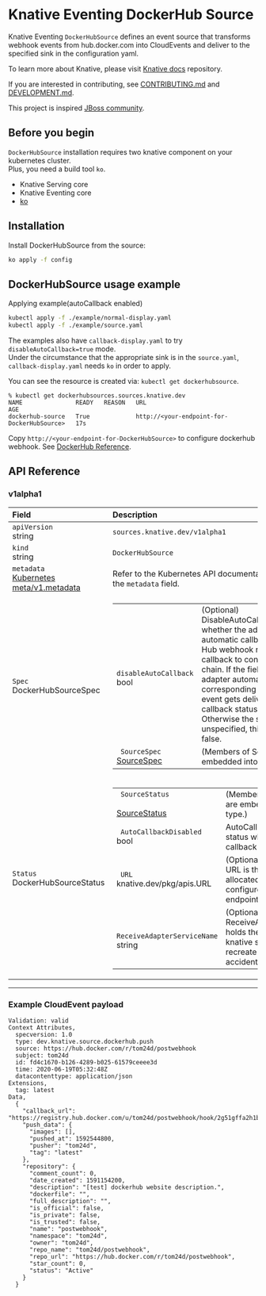 # Knative Eventing DockerHub Source

Knative Eventing `DockerHubSource` defines an event source that transforms webhook events
from hub.docker.com into CloudEvents and deliver to the specified sink in the configuration yaml.

To learn more about Knative, please visit
[Knative docs](https://github.com/knative/docs) repository.

If you are interested in contributing, see [CONTRIBUTING.md](./CONTRIBUTING.md)
and [DEVELOPMENT.md](./DEVELOPMENT.md).

This project is inspired [JBoss community](https://docs.jboss.org/display/GSOC/Google+Summer+of+Code+2020+ideas#GoogleSummerofCode2020ideas-Knative-Eventsourcesforcontainerregistries,pipelinesandbuilds).


## Before you begin

`DockerHubSource` installation requires two knative component on your kubernetes cluster.  
Plus, you need a build tool `ko`.

- Knative Serving core  
- Knative Eventing core  
- [ko](https://github.com/google/ko)  


## Installation  
Install DockerHubSource from the source:

```bash
ko apply -f config
```

## DockerHubSource usage example

Applying example(autoCallback enabled)

```bash
kubectl apply -f ./example/normal-display.yaml
kubectl apply -f ./example/source.yaml
```

The examples also have `callback-display.yaml` to try `disableAutoCallback=true` mode.  
Under the circumstance that the appropriate sink is in the `source.yaml`, `callback-display.yaml` needs `ko` in order to apply.  

You can see the resource is created via: `kubectl get dockerhubsource`.  
```
% kubectl get dockerhubsources.sources.knative.dev
NAME               READY   REASON   URL                                          AGE
dockerhub-source   True             http://<your-endpoint-for-DockerHubSource>   17s

```  

Copy `http://<your-endpoint-for-DockerHubSource>` to configure dockerhub webhook. See [DockerHub Reference](https://docs.docker.com/docker-hub/webhooks/).  

## API Reference

### v1alpha1

|Field|Description|
|:---|:---|
|`apiVersion`  <br>string| `sources.knative.dev/v1alpha1`|
|`kind` <br> string| `DockerHubSource`|
|`metadata` <br> [Kubernetes<br>meta/v1.metadata](https://github.com/knative/docs/blob/master/docs/reference/eventing/eventing-contrib.md#duck.knative.dev/v1.CloudEventOverrides)| Refer to the Kubernetes API documentation for the fields of the `metadata` field.|
|`Spec` <br> DockerHubSourceSpec| <table> <tr> <td><code> disableAutoCallback </code> <br> bool</td> <td> (Optional) <br> DisableAutoCallback configures whether the adapter works with automatic callback feature. Docker Hub webhook needs validation callback to continually receive its chain. If the field is false, the adapter automatically sends a corresponding callback. When the event gets delivered successfully, callback status is `success`. Otherwise the status is `failure`.  If unspecified, this will default to false.</td> </tr> <tr> <td><code> SourceSpec </code> <br> <a href="https://github.com/knative/docs/blob/master/docs/reference/eventing/eventing-contrib.md#duck.knative.dev/v1.SourceSpec">SourceSpec</a></td> <td>(Members of SourceSpec are embedded into this type.)</td> </tr> </table>|
|`Status` <br> DockerHubSourceStatus| <table>  <tr> <td><code> SourceStatus </code> <br> <a href="https://github.com/knative/docs/blob/master/docs/reference/eventing/eventing-contrib.md#duck.knative.dev/v1.SourceStatus">SourceStatus</a></td> <td>(Members of SourceStatus are embedded into this type.)</td> </tr> <tr> <td><code> AutoCallbackDisabled </code> <br> bool</td> <td>  AutoCallbackDisabled is the status whether automatic callback is disabled.</td> </tr> <tr> <td><code> URL </code> <br> knative.dev/pkg/apis.URL</td> <td> (Optional) <br> URL is the current active allocated URL that has been configured for the Source endpoint.</td> </tr> <tr> <td><code> ReceiveAdapterServiceName </code> <br> string</td> <td> (Optional) <br> ReceiveAdapterServiceName holds the information of knative service name to recreate service when accidentally deleted. </td> </tr> </table>|

---
### Example CloudEvent payload

```
Validation: valid
Context Attributes,
  specversion: 1.0
  type: dev.knative.source.dockerhub.push
  source: https://hub.docker.com/r/tom24d/postwebhook
  subject: tom24d
  id: fd4c1670-b126-4289-b025-61579ceeee3d
  time: 2020-06-19T05:32:48Z
  datacontenttype: application/json
Extensions,
  tag: latest
Data,
  {
    "callback_url": "https://registry.hub.docker.com/u/tom24d/postwebhook/hook/2g51gffa2h1b4eh3ed355je0bc4g0e2h/",
    "push_data": {
      "images": [],
      "pushed_at": 1592544800,
      "pusher": "tom24d",
      "tag": "latest"
    },
    "repository": {
      "comment_count": 0,
      "date_created": 1591154200,
      "description": "[test] dockerhub website description.",
      "dockerfile": "",
      "full_description": "",
      "is_official": false,
      "is_private": false,
      "is_trusted": false,
      "name": "postwebhook",
      "namespace": "tom24d",
      "owner": "tom24d",
      "repo_name": "tom24d/postwebhook",
      "repo_url": "https://hub.docker.com/r/tom24d/postwebhook",
      "star_count": 0,
      "status": "Active"
    }
  }
```
